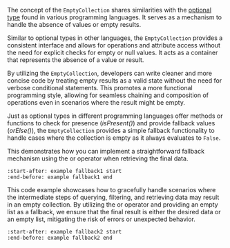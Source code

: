 The concept of the `EmptyCollection` shares similarities with the [optional type](https://docs.oracle.com/javase/8/docs/api/java/util/Optional.html) found in various programming languages. It serves as a mechanism to handle the absence of values or empty results.

Similar to optional types in other languages, the `EmptyCollection` provides a consistent interface and allows for operations and attribute access without the need for explicit checks for empty or null values. It acts as a container that represents the absence of a value or result.

By utilizing the `EmptyCollection`, developers can write cleaner and more concise code by treating empty results as a valid state without the need for verbose conditional statements. This promotes a more functional programming style, allowing for seamless chaining and composition of operations even in scenarios where the result might be empty.

Just as optional types in different programming languages offer methods or functions to check for presence (_isPresent()_) and provide fallback values (_orElse()_), the `EmptyCollection` provides a simple fallback functionality to handle cases where the collection is empty as it always evaluates to `False`.

This demonstrates how you can implement a straightforward fallback mechanism using the or operator when retrieving the final data.
```{include} collections/examples.md
:start-after: example fallback1 start
:end-before: example fallback1 end
```

This code example showcases how to gracefully handle scenarios where the intermediate steps of querying, filtering, and retrieving data may result in an empty collection. By utilizing the or operator and providing an empty list as a fallback, we ensure that the final result is either the desired data or an empty list, mitigating the risk of errors or unexpected behavior.

```{include} collections/examples.md
:start-after: example fallback2 start
:end-before: example fallback2 end
```
